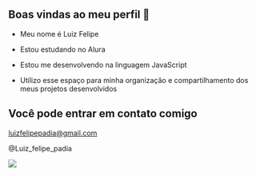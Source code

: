## Boas vindas ao meu perfil 👋

- Meu nome é Luiz Felipe

- Estou estudando no Alura
- Estou me desenvolvendo na linguagem JavaScript
- Utilizo esse espaço para minha organização e compartilhamento dos meus projetos desenvolvidos

## Você pode entrar em contato comigo

luizfelipepadia@gmail.com

@Luiz_felipe_padia


![](https://tenor.com/pt-BR/view/corinthians-rodrigo-garro-gif-3467882418664779333)
